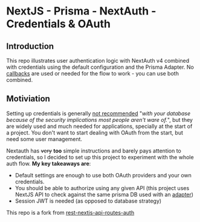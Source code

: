 # NextJS - Prisma - NextAuth - Credentials & OAuth

## Introduction

This repo illustrates user authentication logic with NextAuth v4 combined with credentials using the default configuration and the Prisma Adapter. No [callbacks](https://next-auth.js.org/configuration/callbacks) are used or needed for the flow to work - you can use both combined.

## Motiviation
Setting up credentials is generally [not recommended](https://github.com/nextauthjs/next-auth/discussions/3364) "_with your database because of the security implications most people aren't ware of._", but they are widely used and much needed for applications, specially at the start of a project. You don't want to start dealing with OAuth from the start, but need some user management.

Nextauth has ~~very~~ **too** simple instructions and barely pays attention to credentials, so I decided to set up this project to experiment with the whole auth flow. **My key takeaways are**:
- Default settings are enough to use both OAuth providers and your own credentials.
- You should be able to authorize using any given API (this project uses NextJS API to check against the same prisma DB used with an [adapter](https://next-auth.js.org/adapters/overview))
- Session JWT is needed (as opposed to database strategy)

This repo is a fork from [rest-nextjs-api-routes-auth](https://github.com/prisma/prisma-examples/tree/latest/typescript/rest-nextjs-api-routes-auth)